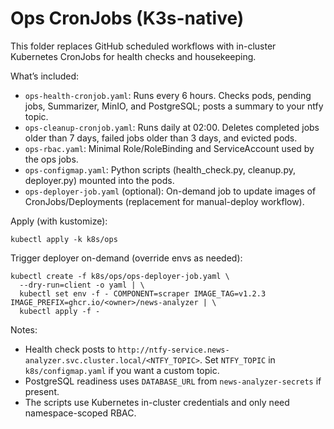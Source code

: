 # Ops CronJobs (K3s-native)

This folder replaces GitHub scheduled workflows with in-cluster Kubernetes CronJobs for health checks and housekeeping.

What’s included:
- `ops-health-cronjob.yaml`: Runs every 6 hours. Checks pods, pending jobs, Summarizer, MinIO, and PostgreSQL; posts a summary to your ntfy topic.
- `ops-cleanup-cronjob.yaml`: Runs daily at 02:00. Deletes completed jobs older than 7 days, failed jobs older than 3 days, and evicted pods.
- `ops-rbac.yaml`: Minimal Role/RoleBinding and ServiceAccount used by the ops jobs.
- `ops-configmap.yaml`: Python scripts (health_check.py, cleanup.py, deployer.py) mounted into the pods.
- `ops-deployer-job.yaml` (optional): On-demand job to update images of CronJobs/Deployments (replacement for manual-deploy workflow).

Apply (with kustomize):

```
kubectl apply -k k8s/ops
```

Trigger deployer on-demand (override envs as needed):

```
kubectl create -f k8s/ops/ops-deployer-job.yaml \
  --dry-run=client -o yaml | \
  kubectl set env -f - COMPONENT=scraper IMAGE_TAG=v1.2.3 IMAGE_PREFIX=ghcr.io/<owner>/news-analyzer | \
  kubectl apply -f -
```

Notes:
- Health check posts to `http://ntfy-service.news-analyzer.svc.cluster.local/<NTFY_TOPIC>`. Set `NTFY_TOPIC` in `k8s/configmap.yaml` if you want a custom topic.
- PostgreSQL readiness uses `DATABASE_URL` from `news-analyzer-secrets` if present.
- The scripts use Kubernetes in-cluster credentials and only need namespace-scoped RBAC.


